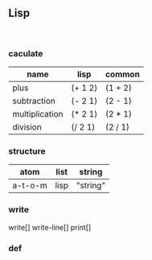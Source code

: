## Lisp  
<br/>

### caculate
| name | lisp | common |
|---|---|---|
| plus | (+ 1 2) | (1 + 2) |
| subtraction | (- 2 1) | (2 - 1) |
| multiplication | (* 2 1) | (2 * 1) |
| division | (/ 2 1) | (2 / 1) |

### structure
| atom | list | string |
| --- | --- | --- |
| a-t-o-m | lisp | "string" |



### write
write[]
write-line[]
print[]

### def
